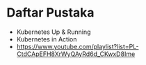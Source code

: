 # Daftar Pustaka

- Kubernetes Up & Running 
- Kubernetes in Action
- https://www.youtube.com/playlist?list=PL-CtdCApEFH8XrWyQAyRd6d_CKwxD8Ime
